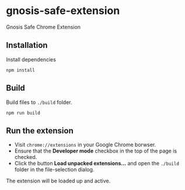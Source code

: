 # gnosis-safe-extension
Gnosis Safe Chrome Extension

Installation
-------
Install dependencies
```
npm install
```

Build
-------

Build files to `./build` folder.
```
npm run build
```

Run the extension
-------

* Visit `chrome://extensions` in your Google Chrome borwser.
* Ensure that the **Developer mode** checkbox in the top of the page is checked.
* Click the button **Load unpacked extensions...** and open the `./build` folder in the file-selection dialog.

The extension will be loaded up and active.